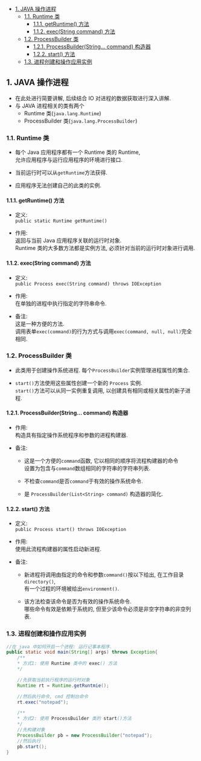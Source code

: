 <!-- TOC -->

- [1. JAVA 操作进程](#1-java-操作进程)
  - [1.1. Runtime 类](#11-runtime-类)
    - [1.1.1. getRuntime() 方法](#111-getruntime-方法)
    - [1.1.2. exec(String command) 方法](#112-execstring-command-方法)
  - [1.2. ProcessBuilder 类](#12-processbuilder-类)
    - [1.2.1. ProcessBuilder(String... command) 构造器](#121-processbuilderstring-command-构造器)
    - [1.2.2. start() 方法](#122-start-方法)
  - [1.3. 进程创建和操作应用实例](#13-进程创建和操作应用实例)

<!-- /TOC -->

## 1. JAVA 操作进程
- 在此处进行简要讲解, 后续结合 IO 对进程的数据获取进行深入讲解.
- 与 JAVA 进程相关的类有两个
  - Runtime 类(`java.lang.Runtime`)
  - ProcessBuilder 类(`java.lang.ProcessBuilder`)


### 1.1. Runtime 类
- 每个 Java 应用程序都有一个 Runtime 类的 Runtime,  
  允许应用程序与运行应用程序的环境进行接口.  

- 当前运行时可以从`getRuntime`方法获得. 

- 应用程序无法创建自己的此类的实例.

#### 1.1.1. getRuntime() 方法
- 定义:  
  `public static Runtime getRuntime()`  

- 作用:  
  返回与当前 Java 应用程序关联的运行时对象.   
  Runtime 类的大多数方法都是实例方法, 必须针对当前的运行时对象进行调用.

#### 1.1.2. exec(String command) 方法
- 定义:  
  `public Process exec(String command) throws IOException`  

- 作用:  
  在单独的进程中执行指定的字符串命令.

- 备注:  
  这是一种方便的方法.  
  调用表单`exec(command)`的行为方式与调用`exec(command, null, null)`完全相同.  


### 1.2. ProcessBuilder 类
- 此类用于创建操作系统进程. 每个`ProcessBuilder`实例管理进程属性的集合.  

- `start()`方法使用这些属性创建一个新的 `Process` 实例.  
  `start()`方法可以从同一实例重复调用, 以创建具有相同或相关属性的新子进程.

#### 1.2.1. ProcessBuilder(String... command) 构造器
- 作用:  
  构造具有指定操作系统程序和参数的进程构建器.  
  
- 备注:  
  - 这是一个方便的`command`函数, 它以相同的顺序将流程构建器的命令  
  设置为包含与`command`数组相同的字符串的字符串列表.    
  
  - 不检查`command`是否`command`于有效的操作系统命令.  
  
  - 是 `ProcessBuilder(List<String> command)` 构造器的简化.

#### 1.2.2. start() 方法
- 定义:  
  `public Process start() throws IOException`  

- 作用:  
  使用此流程构建器的属性启动新进程.

- 备注:  
  - 新进程将调用由指定的命令和参数`command()`按以下给出, 在工作目录`directory()`,  
  有一个过程的环境被给出`environment()`.

  - 该方法检查该命令是否为有效的操作系统命令.  
    哪些命令有效是依赖于系统的, 但至少该命令必须是非空字符串的非空列表. 


### 1.3. 进程创建和操作应用实例  
  ```java
  //在 java 中如何开启一个进程: 运行记事本程序.
  public static void main(String[] args) throws Exception{
      /**
      * 方式1: 使用 Runtime 类中的 exec() 方法
      */

      //先获取当前执行程序的运行时对象
      Runtime rt = Runtime.getRuntmie();

      //然后执行命令, cmd 控制台命令
      rt.exec("notepad");

      /**
      * 方式2: 使用 ProcessBuilder 类的 start()方法
      */
      //先构建对象
      ProcessBuilder pb = new ProcessBuilder("notepad");
      //然后执行
      pb.start();
  }
  ```

